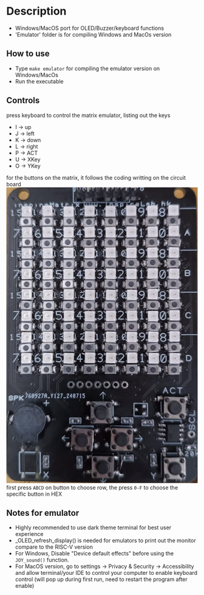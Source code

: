 # Description

* Windows/MacOS port for OLED/Buzzer/keyboard functions
* 'Emulator' folder is for compiling Windows and MacOs version

## How to use
* Type ```make emulator``` for compiling the emulator version on Windows/MacOs
* Run the executable

## Controls
press keyboard to control the matrix emulator, listing out the keys
* I -> up
* J -> left
* K -> down
* L -> right
* P -> ACT
* U -> XKey
* O -> YKey

for the buttons on the matrix, it follows the coding writting on the circuit board
![circuit board](/inspire_matrix.jpeg)
first press ```ABCD``` on button to choose row, the press ```0-F``` to choose the specific button in HEX

## Notes for emulator

* Highly recommended to use dark theme terminal for best user experience
* _OLED_refresh_display() is needed for emulators to print out the monitor compare to the RISC-V version
* For Windows, Disable "Device default effects" before using the `JOY_sound()` function.
* For MacOS version, go to settings -> Privacy & Security -> Accessibility and allow terminal/your IDE to control your computer to enable keyboard control (will pop up during first run, need to restart the program after enable)
